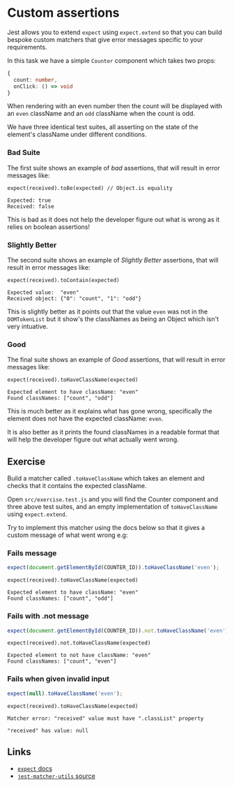 # Custom assertions

Jest allows you to extend `expect` using `expect.extend` so that you can build bespoke custom matchers that give error messages specific to your requirements.

In this task we have a simple `Counter` component which takes two props: 

```ts
{ 
  count: number,
  onClick: () => void
}
```

When rendering with an even number then the count will be displayed with an `even` className and an `odd` className when the count is odd.

We have three identical test suites, all asserting on the state of the element's className under different conditions. 

### Bad Suite

The first suite shows an example of *bad* assertions, that will result in error messages like:

```
expect(received).toBe(expected) // Object.is equality

Expected: true
Received: false
```

This is bad as it does not help the developer figure out what is wrong as it relies on boolean assertions!

### Slightly Better

The second suite shows an example of *Slightly Better* assertions, that will result in error messages like:

```
expect(received).toContain(expected)

Expected value:  "even"
Received object: {"0": "count", "1": "odd"}
```

This is slightly better as it points out that the value `even` was not in the `DOMTokenList` but it show's the classNames as being an Object which isn't very intuative.

### Good

The final suite shows an example of *Good* assertions, that will result in error messages like:

```
expect(received).toHaveClassName(expected)

Expected element to have className: "even"
Found classNames: ["count", "odd"]
```

This is much better as it explains what has gone wrong, specifically the element does not have the expected className: `even`.

It is also better as it prints the found classNames in a readable format that will help the developer figure out what actually went wrong.

## Exercise

Build a matcher called `.toHaveClassName` which takes an element and checks that it contains the expected className.

Open `src/exercise.test.js` and you will find the Counter component and three above test suites, and an empty implementation of `toHaveClassName` using `expect.extend`.

Try to implement this matcher using the docs below so that it gives a custom message of what went wrong e.g:

### Fails message

```ts
expect(document.getElementById(COUNTER_ID)).toHaveClassName('even');
```

```
expect(received).toHaveClassName(expected)

Expected element to have className: "even"
Found classNames: ["count", "odd"]
```

### Fails with .not message

```ts
expect(document.getElementById(COUNTER_ID)).not.toHaveClassName('even');
```

```
expect(received).not.toHaveClassName(expected)

Expected element to not have className: "even"
Found classNames: ["count", "even"]
```

### Fails when given invalid input

```ts
expect(null).toHaveClassName('even');
```

```
expect(received).toHaveClassName(expected)

Matcher error: "received" value must have ".classList" property

"received" has value: null
```

## Links

 - [`expect` docs](https://jestjs.io/docs/en/expect#expectextendmatchers)
 - [`jest-matcher-utils` source](https://github.com/facebook/jest/blob/master/packages/jest-matcher-utils/src/index.ts)
